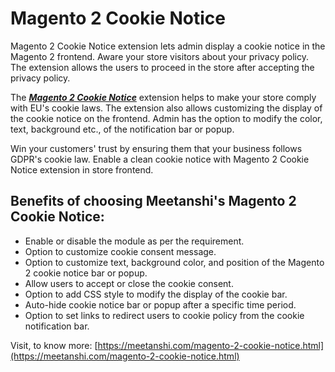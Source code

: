 # Magento 2 Cookie Notice

Magento 2 Cookie Notice extension lets admin display a cookie notice in the Magento 2 frontend. Aware your store visitors about your privacy policy. The extension allows the users to proceed in the store after accepting the privacy policy.

The [***Magento 2 Cookie Notice***](https://meetanshi.com/magento-2-cookie-notice.html) extension helps to make your store comply with EU's cookie laws. The extension also allows customizing the display of the cookie notice on the frontend. Admin has the option to modify the color, text, background etc., of the notification bar or popup.

Win your customers' trust by ensuring them that your business follows GDPR's cookie law. Enable a clean cookie notice with Magento 2 Cookie Notice extension in store frontend.

## Benefits of choosing Meetanshi's Magento 2 Cookie Notice:
* Enable or disable the module as per the requirement.
* Option to customize cookie consent message.
* Option to customize text, background color, and position of the Magento 2 cookie notice bar or popup.
* Allow users to accept or close the cookie consent.
* Option to add CSS style to modify the display of the cookie bar.
* Auto-hide cookie notice bar or popup after a specific time period.
* Option to set links to redirect users to cookie policy from the cookie notification bar.


Visit, to know more: [https://meetanshi.com/magento-2-cookie-notice.html](https://meetanshi.com/magento-2-cookie-notice.html)